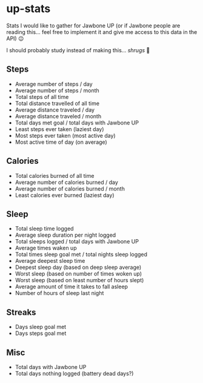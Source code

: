 up-stats
========

Stats I would like to gather for Jawbone UP (or if Jawbone people are reading this... feel free to implement it and give me access to this data in the API) :wink:

I should probably study instead of making this... *shrugs* :grimacing:

## Steps

- Average number of steps / day
- Average number of steps / month
- Total steps of all time
- Total distance travelled of all time
- Average distance traveled / day
- Average distance traveled / month
- Total days met goal / total days with Jawbone UP
- Least steps ever taken (laziest day)
- Most steps ever taken (most active day)
- Most active time of day (on average)


## Calories

- Total calories burned of all time
- Average number of calories burned / day
- Average number of calories burned / month
- Least calories ever burned (laziest day)


## Sleep

- Total sleep time logged
- Average sleep duration per night logged
- Total sleeps logged / total days with Jawbone UP
- Average times waken up
- Total times sleep goal met / total nights sleep logged
- Average deepest sleep time
- Deepest sleep day (based on deep sleep average)
- Worst sleep (based on number of times woken up)
- Worst sleep (based on least number of hours slept)
- Average amount of time it takes to fall asleep
- Number of hours of sleep last night


## Streaks

- Days sleep goal met
- Days steps goal met


## Misc

- Total days with Jawbone UP
- Total days nothing logged (battery dead days?)
